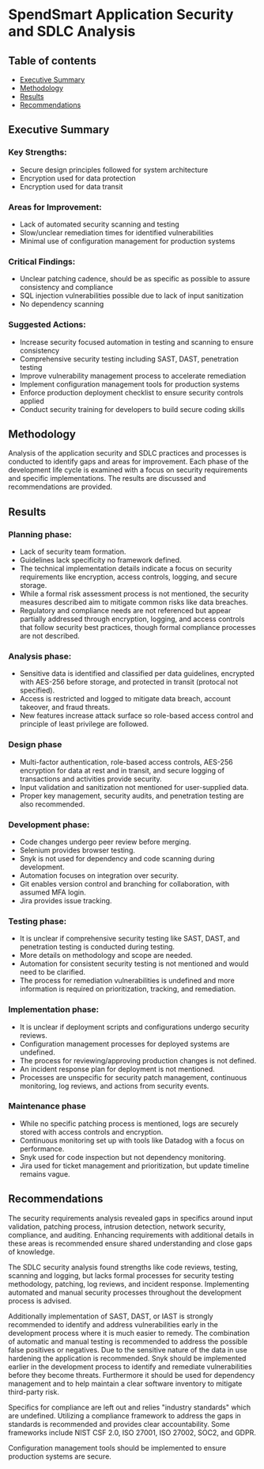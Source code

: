 # SpendSmart Application Security and SDLC Analysis

## Table of contents

- [Executive Summary](#executive-summary)
- [Methodology](#methodology)
- [Results](#results)
- [Recommendations](#recommendations)

## Executive Summary

### Key Strengths:

- Secure design principles followed for system architecture
- Encryption used for data protection
- Encryption used for data transit

### Areas for Improvement:

- Lack of automated security scanning and testing
- Slow/unclear remediation times for identified vulnerabilities
- Minimal use of configuration management for production systems

### Critical Findings:

- Unclear patching cadence, should be as specific as possible to assure consistency and compliance
- SQL injection vulnerabilities possible due to lack of input sanitization
- No dependency scanning

### Suggested Actions:

- Increase security focused automation in testing and scanning to ensure consistency
- Comprehensive security testing including SAST, DAST, penetration testing
- Improve vulnerability management process to accelerate remediation
- Implement configuration management tools for production systems
- Enforce production deployment checklist to ensure security controls applied
- Conduct security training for developers to build secure coding skills

## Methodology

Analysis of the application security and SDLC practices and processes is conducted to identify gaps and areas for improvement. Each phase of the development life cycle is examined with a focus on security requirements and specific implementations. The results are discussed and recommendations are provided.

## Results

### Planning phase:

- Lack of security team formation.
- Guidelines lack specificity no framework defined.
- The technical implementation details indicate a focus on security requirements like encryption, access controls, logging, and secure storage.
- While a formal risk assessment process is not mentioned, the security measures described aim to mitigate common risks like data breaches.
- Regulatory and compliance needs are not referenced but appear partially addressed through encryption, logging, and access controls that follow security best practices, though formal compliance processes are not described.

### Analysis phase:

- Sensitive data is identified and classified per data guidelines, encrypted with AES-256 before storage, and protected in transit (protocal not specified).
- Access is restricted and logged to mitigate data breach, account takeover, and fraud threats.
- New features increase attack surface so role-based access control and principle of least privilege are followed.

### Design phase

- Multi-factor authentication, role-based access controls, AES-256 encryption for data at rest and in transit, and secure logging of transactions and activities provide security.
- Input validation and sanitization not mentioned for user-supplied data.
- Proper key management, security audits, and penetration testing are also recommended.

### Development phase:

- Code changes undergo peer review before merging.
- Selenium provides browser testing.
- Snyk is not used for dependency and code scanning during development.
- Automation focuses on integration over security.
- Git enables version control and branching for collaboration, with assumed MFA login.
- Jira provides issue tracking.

### Testing phase:

- It is unclear if comprehensive security testing like SAST, DAST, and penetration testing is conducted during testing.
- More details on methodology and scope are needed.
- Automation for consistent security testing is not mentioned and would need to be clarified.
- The process for remediation vulnerabilities is undefined and more information is required on prioritization, tracking, and remediation.

### Implementation phase:

- It is unclear if deployment scripts and configurations undergo security reviews.
- Configuration management processes for deployed systems are undefined.
- The process for reviewing/approving production changes is not defined.
- An incident response plan for deployment is not mentioned.
- Processes are unspecific for security patch management, continuous monitoring, log reviews, and actions from security events.

### Maintenance phase

- While no specific patching process is mentioned, logs are securely stored with access controls and encryption.
- Continuous monitoring set up with tools like Datadog with a focus on performance.
- Snyk used for code inspection but not dependency monitoring.
- Jira used for ticket management and prioritization, but update timeline remains vague.

## Recommendations

The security requirements analysis revealed gaps in specifics around input validation, patching process, intrusion detection, network security, compliance, and auditing. Enhancing requirements with additional details in these areas is recommended ensure shared understanding and close gaps of knowledge.

The SDLC security analysis found strengths like code reviews, testing, scanning and logging, but lacks formal processes for security testing methodology, patching, log reviews, and incident response. Implementing automated and manual security processes throughout the development process is advised.

Additionally implementation of SAST, DAST, or IAST is strongly recommended to identify and address vulnerabilities early in the development process where it is much easier to remedy. The combination of automatic and manual testing is recommended to address the possible false positives or negatives. Due to the sensitive nature of the data in use hardening the application is recommended. Snyk should be implemented earlier in the development process to identify and remediate vulnerabilities before they become threats. Furthermore it should be used for dependency management and to help maintain a clear software inventory to mitigate third-party risk.

Specifics for compliance are left out and relies "industry standards" which are undefined. Utilizing a compliance framework to address the gaps in standards is recommended and provides clear accountability. Some frameworks include NIST CSF 2.0, ISO 27001, ISO 27002, SOC2, and GDPR.

Configuration management tools should be implemented to ensure production systems are secure.

